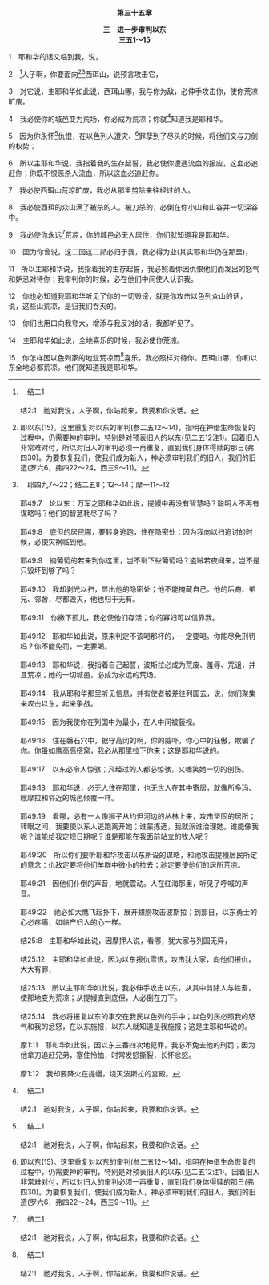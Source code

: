 <p style="text-align:center;font-weight:bold;">第三十五章</p>

<p style="text-align:center;font-weight:bold;">三　进一步审判以东<br>三五1～15</p>

1　耶和华的话又临到我，说，

2　[^a]人子啊，你要面向[^1][^b]西珥山，说预言攻击它，

[^1]:即以东(15)。这里重复对以东的审判(参二五12～14)，指明在神借生命恢复的过程中，仍需要神的审判，特别是对预表旧人的以东(见二五12注1)。因着旧人非常难对付，所以对旧人的审判必须一再重复，直到我们身体得赎的那日(弗四30)。为要恢复我们，使我们成为新人，神必须审判我们的旧人，我们的旧造(罗六6，弗四22～24，西三9～11)。

[^a]:　结二1<br><br>结2:1　祂对我说，人子啊，你站起来，我要和你说话。

[^b]:　耶四九7～22；结二五8；12～14；摩一11～12<br><br>耶49:7　论以东：万军之耶和华如此说，提幔中再没有智慧吗？聪明人不再有谋略吗？他们的智慧耗尽了吗？<br><br>耶49:8　底但的居民哪，要转身逃跑，住在隐密处；因为我向以扫追讨的时候，必使灾祸临到他。<br><br>耶49:9　摘葡萄的若来到你这里，岂不剩下些葡萄吗？盗贼若夜间来，岂不是只毁坏到够了吗？<br><br>耶49:10　我却剥光以扫，显出他的隐密处；他不能掩藏自己。他的后裔、弟兄、邻舍，尽都毁灭，他也归于无有。<br><br>耶49:11　你撇下孤儿，我必使他们存活；你的寡妇可以信靠我。<br><br>耶49:12　耶和华如此说，原来判定不该喝那杯的，一定要喝。你能尽免刑罚吗？你不能免罚，一定要喝。<br><br>耶49:13　耶和华说，我指着自己起誓，波斯拉必成为荒废、羞辱、咒诅，并且荒凉；她的一切城邑，必成为永远的荒场。<br><br>耶49:14　我从耶和华那里听见信息，并有使者被差往列国去，说，你们聚集来攻击以东，起来争战。<br><br>耶49:15　因为我使你在列国中为最小，在人中间被藐视。<br><br>耶49:16　住在磐石穴中，据守高冈的啊，你的威吓，你心中的狂傲，欺骗了你。你虽如鹰高高搭窝，我必从那里拉下你来；这是耶和华说的。<br><br>耶49:17　以东必令人惊骇；凡经过的人都必惊骇，又嗤笑她一切的创伤。<br><br>耶49:18　耶和华说，必无人住在那里，也无世人在其中寄居，就像所多玛、蛾摩拉和邻近的城邑倾覆一样。<br><br>耶49:19　看哪，必有一人像狮子从约但河边的丛林上来，攻击坚固的居所；转眼之间，我要使以东人逃跑离开她；谁蒙拣选，我就派谁治理她。谁能像我呢？谁能给我定规日期呢？谁是那能在我面前站立的牧人呢？<br><br>耶49:20　所以你们要听耶和华攻击以东所设的谋略，和祂攻击提幔居民所定的意念：仇敌定要将他们羊群中微小的拉去；祂定要使他们的居所荒凉。<br><br>耶49:21　因他们仆倒的声音，地就震动。人在红海那里，听见了呼喊的声音。<br><br>耶49:22　祂必如大鹰飞起扑下，展开翅膀攻击波斯拉；到那日，以东勇士的心必疼痛，如临产妇人的心一样。<br><br>结25:8　主耶和华如此说，因摩押人说，看哪，犹大家与列国无异，<br><br>结25:12　主耶和华如此说，因为以东报仇雪恨，攻击犹大家，向他们报仇，大大有罪，<br><br>结25:13　所以主耶和华如此说，我必伸手攻击以东，从其中剪除人与牲畜，使那地变为荒凉；从提幔直到底但，人必倒在刀下。<br><br>结25:14　我必将报复以东的事交在我民以色列的手中；以色列民必照我的怒气和我的忿怒，在以东施报，以东人就知道是我施报；这是主耶和华说的。<br><br>摩1:11　耶和华如此说，因以东三番四次地犯罪，我必不免去他的刑罚；因为他拿刀追赶兄弟，塞住怜恤，时常发怒撕裂，长怀忿怒。<br><br>摩1:12　我却要降火在提幔，烧灭波斯拉的宫殿。

3　对它说，主耶和华如此说，西珥山哪，我与你为敌，必伸手攻击你，使你荒凉旷废。

4　我必使你的城邑变为荒场，你必成为荒凉；你就[^a]知道我是耶和华。

[^a]:　结六7<br><br>结6:7　被杀的人必倒在你们中间，你们就知道我是耶和华。

5　因为你永怀[^a]仇恨，在以色列人遭灾、[^1]罪孽到了尽头的时候，将他们交与刀剑的权势；

[^1]:或，末了惩罚的时候。

[^a]:　结二五12；俄10<br><br>结25:12　主耶和华如此说，因为以东报仇雪恨，攻击犹大家，向他们报仇，大大有罪，<br><br>俄1:10　因你向兄弟雅各行强暴，羞愧必遮盖你，你也必永远被剪除。

6　所以主耶和华说，我指着我的生存起誓，我必使你遭遇流血的报应，这血必追赶你；你既不恨恶杀人流血，所以这血必追赶你。

7　我必使西珥山荒凉旷废，我必从那里剪除来往经过的人。

8　我必使西珥的众山满了被杀的人。被刀杀的，必倒在你小山和山谷并一切深谷中。

9　我必使你永远[^a]荒凉，你的城邑必无人居住，你们就知道我是耶和华。

[^a]:　耶四九17～18；结二五13；玛一3～4<br><br>耶49:17　以东必令人惊骇；凡经过的人都必惊骇，又嗤笑她一切的创伤。<br><br>耶49:18　耶和华说，必无人住在那里，也无世人在其中寄居，就像所多玛、蛾摩拉和邻近的城邑倾覆一样。<br><br>结25:13　所以主耶和华如此说，我必伸手攻击以东，从其中剪除人与牲畜，使那地变为荒凉；从提幔直到底但，人必倒在刀下。<br><br>玛1:3　恶以扫，使他的山岭荒凉，把他的地业交给旷野的野狗。<br><br>玛1:4　以东人说，我们现在虽被击倒，却要重建荒废之处；万军之耶和华如此说，任他们建造，我必拆毁；他们必称为罪恶之境，为耶和华永远恼怒之民。

10　因为你曾说，这二国这二邦必归于我，我必得为业(其实耶和华仍在那里)，

11　所以主耶和华说，我指着我的生存起誓，我必照着你因仇恨他们而发出的怒气和妒忌对待你；我审判你的时候，必在他们中间使人认识我。

12　你也必知道我耶和华听见了你的一切毁谤，就是你攻击以色列众山的话，说，这些山荒凉，是归我们吞灭的。

13　你们也用口向我夸大，增添与我反对的话，我都听见了。

14　主耶和华如此说，全地喜乐的时候，我必使你荒凉。

15　你怎样因以色列家的地业荒凉而[^a]喜乐，我必照样对待你。西珥山哪，你和以东全地必都荒凉。他们就知道我是耶和华。

[^a]:　俄12<br><br>俄1:12　在你兄弟遭难的日子，你不当瞪眼看着；犹大人被灭的日子，你不当因他们欢乐；他们遭难的日子，你不当张口说大话。



